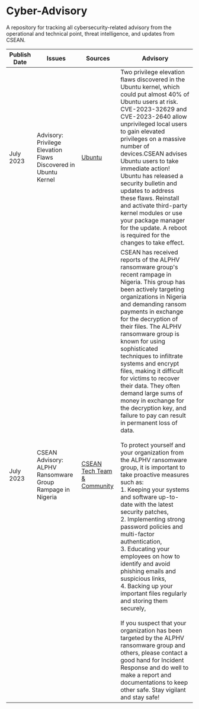 # Cyber-Advisory
A repository for tracking all cybersecurity-related advisory from the operational and technical point, threat intelligence, and updates from CSEAN.

| Publish Date | Issues | Sources |  Advisory 
|--- | --- | --- | --- 
| July 2023 | Advisory: Privilege Elevation Flaws Discovered in Ubuntu Kernel | [Ubuntu](https://ubuntu.com/security/notices/USN-6250-1)| Two privilege elevation flaws discovered in the Ubuntu kernel, which could put almost 40% of Ubuntu users at risk. CVE-2023-32629 and CVE-2023-2640 allow unprivileged local users to gain elevated privileges on a massive number of devices.CSEAN advises Ubuntu users to take immediate action! Ubuntu has released a security bulletin and updates to address these flaws. Reinstall and activate third-party kernel modules or use your package manager for the update. A reboot is required for the changes to take effect.|
| July 2023 | CSEAN Advisory: ALPHV Ransomware Group Rampage in Nigeria | [CSEAN Tech Team & Community]() | CSEAN has received reports of the ALPHV ransomware group's recent rampage in Nigeria. This group has been actively targeting organizations in Nigeria and demanding ransom payments in exchange for the decryption of their files. The ALPHV ransomware group is known for using sophisticated techniques to infiltrate systems and encrypt files, making it difficult for victims to recover their data. They often demand large sums of money in exchange for the decryption key, and failure to pay can result in permanent loss of data.<br><br>To protect yourself and your organization from the ALPHV ransomware group, it is important to take proactive measures such as: <br> 1. Keeping your systems and software up-to-date with the latest security patches, <br> 2. Implementing strong password policies and multi-factor authentication, <br> 3. Educating your employees on how to identify and avoid phishing emails and suspicious links, <br> 4. Backing up your important files regularly and storing them securely, <br><br>If you suspect that your organization has been targeted by the ALPHV ransomware group and others, please contact a good hand for Incident Response and do well to make a report and documentations to keep other safe. Stay vigilant and stay safe! 
